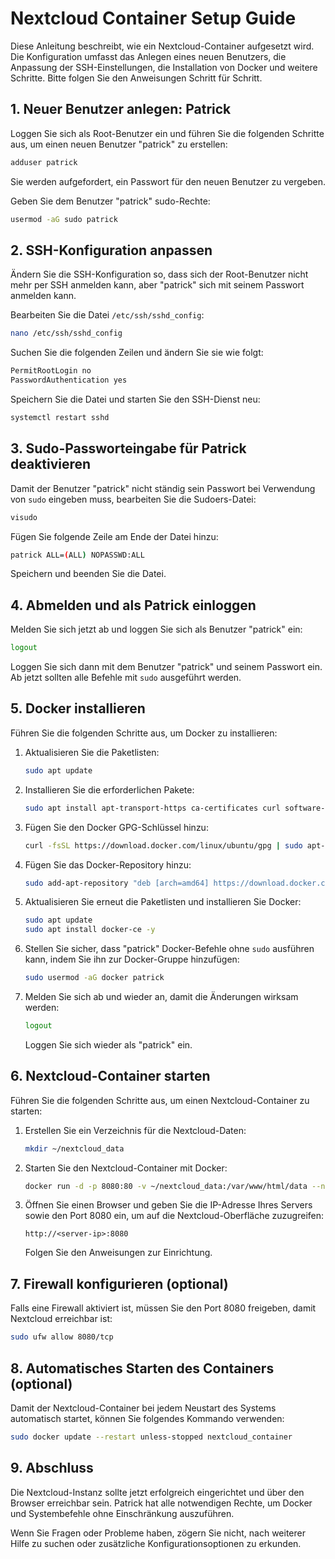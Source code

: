 # Nextcloud Container Setup Guide

Diese Anleitung beschreibt, wie ein Nextcloud-Container aufgesetzt wird. Die Konfiguration umfasst das Anlegen eines neuen Benutzers, die Anpassung der SSH-Einstellungen, die Installation von Docker und weitere Schritte. Bitte folgen Sie den Anweisungen Schritt für Schritt.

## 1. Neuer Benutzer anlegen: Patrick
Loggen Sie sich als Root-Benutzer ein und führen Sie die folgenden Schritte aus, um einen neuen Benutzer "patrick" zu erstellen:

```bash
adduser patrick
```
Sie werden aufgefordert, ein Passwort für den neuen Benutzer zu vergeben.

Geben Sie dem Benutzer "patrick" sudo-Rechte:

```bash
usermod -aG sudo patrick
```

## 2. SSH-Konfiguration anpassen
Ändern Sie die SSH-Konfiguration so, dass sich der Root-Benutzer nicht mehr per SSH anmelden kann, aber "patrick" sich mit seinem Passwort anmelden kann.

Bearbeiten Sie die Datei `/etc/ssh/sshd_config`:

```bash
nano /etc/ssh/sshd_config
```

Suchen Sie die folgenden Zeilen und ändern Sie sie wie folgt:

```bash
PermitRootLogin no
PasswordAuthentication yes
```

Speichern Sie die Datei und starten Sie den SSH-Dienst neu:

```bash
systemctl restart sshd
```

## 3. Sudo-Passworteingabe für Patrick deaktivieren
Damit der Benutzer "patrick" nicht ständig sein Passwort bei Verwendung von `sudo` eingeben muss, bearbeiten Sie die Sudoers-Datei:

```bash
visudo
```

Fügen Sie folgende Zeile am Ende der Datei hinzu:

```bash
patrick ALL=(ALL) NOPASSWD:ALL
```

Speichern und beenden Sie die Datei.

## 4. Abmelden und als Patrick einloggen
Melden Sie sich jetzt ab und loggen Sie sich als Benutzer "patrick" ein:

```bash
logout
```

Loggen Sie sich dann mit dem Benutzer "patrick" und seinem Passwort ein. Ab jetzt sollten alle Befehle mit `sudo` ausgeführt werden.

## 5. Docker installieren
Führen Sie die folgenden Schritte aus, um Docker zu installieren:

1. Aktualisieren Sie die Paketlisten:

   ```bash
   sudo apt update
   ```

2. Installieren Sie die erforderlichen Pakete:

   ```bash
   sudo apt install apt-transport-https ca-certificates curl software-properties-common -y
   ```

3. Fügen Sie den Docker GPG-Schlüssel hinzu:

   ```bash
   curl -fsSL https://download.docker.com/linux/ubuntu/gpg | sudo apt-key add -
   ```

4. Fügen Sie das Docker-Repository hinzu:

   ```bash
   sudo add-apt-repository "deb [arch=amd64] https://download.docker.com/linux/ubuntu $(lsb_release -cs) stable"
   ```

5. Aktualisieren Sie erneut die Paketlisten und installieren Sie Docker:

   ```bash
   sudo apt update
   sudo apt install docker-ce -y
   ```

6. Stellen Sie sicher, dass "patrick" Docker-Befehle ohne `sudo` ausführen kann, indem Sie ihn zur Docker-Gruppe hinzufügen:

   ```bash
   sudo usermod -aG docker patrick
   ```

7. Melden Sie sich ab und wieder an, damit die Änderungen wirksam werden:

   ```bash
   logout
   ```

   Loggen Sie sich wieder als "patrick" ein.

## 6. Nextcloud-Container starten
Führen Sie die folgenden Schritte aus, um einen Nextcloud-Container zu starten:

1. Erstellen Sie ein Verzeichnis für die Nextcloud-Daten:

   ```bash
   mkdir ~/nextcloud_data
   ```

2. Starten Sie den Nextcloud-Container mit Docker:

   ```bash
   docker run -d -p 8080:80 -v ~/nextcloud_data:/var/www/html/data --name nextcloud_container nextcloud
   ```

3. Öffnen Sie einen Browser und geben Sie die IP-Adresse Ihres Servers sowie den Port 8080 ein, um auf die Nextcloud-Oberfläche zuzugreifen:

   ```
   http://<server-ip>:8080
   ```

   Folgen Sie den Anweisungen zur Einrichtung.

## 7. Firewall konfigurieren (optional)
Falls eine Firewall aktiviert ist, müssen Sie den Port 8080 freigeben, damit Nextcloud erreichbar ist:

```bash
sudo ufw allow 8080/tcp
```

## 8. Automatisches Starten des Containers (optional)
Damit der Nextcloud-Container bei jedem Neustart des Systems automatisch startet, können Sie folgendes Kommando verwenden:

```bash
sudo docker update --restart unless-stopped nextcloud_container
```

## 9. Abschluss
Die Nextcloud-Instanz sollte jetzt erfolgreich eingerichtet und über den Browser erreichbar sein. Patrick hat alle notwendigen Rechte, um Docker und Systembefehle ohne Einschränkung auszuführen.

Wenn Sie Fragen oder Probleme haben, zögern Sie nicht, nach weiterer Hilfe zu suchen oder zusätzliche Konfigurationsoptionen zu erkunden.

